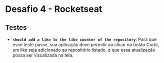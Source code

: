 # Desafio 4 - Rocketseat

## Testes

- **`should add a like to the like counter of the repository`**: Para que esse teste passe, sua aplicação deve permitir ao clicar no botão Curtir, um like seja adicionado ao repositório listado, e que essa atualização possa ser visualizada na tela.